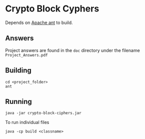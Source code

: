 # Crypto Block Cyphers

Depends on [Apache ant](http://ant.apache.org/) to build.

## Answers

Project answers are found in the `doc` directory
under the filename `Project_Answers.pdf`

## Building

```
cd <project_folder>
ant
```

## Running

```
java -jar crypto-block-ciphers.jar
```

To run individual files

```
java -cp build <classname>
```